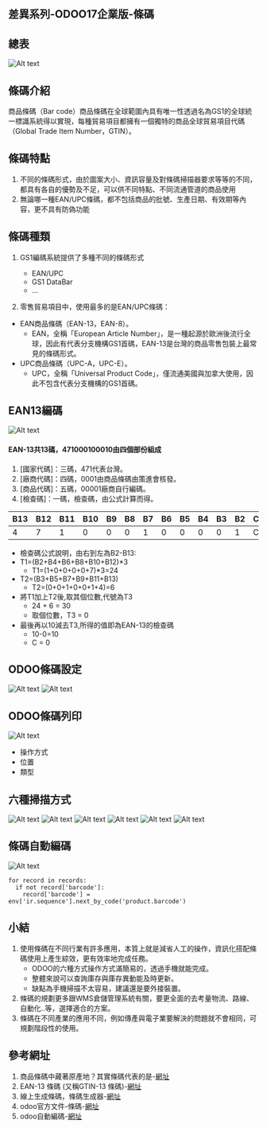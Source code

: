 ## 差異系列-ODOO17企業版-條碼

## 總表
![Alt text](https://github.com/ksharry/2024-ODOO17-Enterprise-Plan/blob/main/pic/F171412.png?raw=true)

## 條碼介紹
商品條碼（Bar code）商品條碼在全球範圍內具有唯一性透過名為GS1的全球統一標識系統得以實現，每種貿易項目都擁有一個獨特的商品全球貿易項目代碼（Global Trade Item Number，GTIN）。

## 條碼特點
1. 不同的條碼形式，由於圖案大小、資訊容量及對條碼掃描器要求等等的不同，都具有各自的優勢及不足，可以供不同特點、不同流通管道的商品使用
2. 無論哪一種EAN/UPC條碼，都不包括商品的批號、生產日期、有效期等內容，更不具有防偽功能

## 條碼種類
1. GS1編碼系統提供了多種不同的條碼形式
   + EAN/UPC
   + GS1 DataBar
   + ...

2. 零售貿易項目中，使用最多的是EAN/UPC條碼：
  + EAN商品條碼（EAN-13，EAN-8）。
    + EAN，全稱「European Article Number」，是一種起源於歐洲後流行全球，因此有代表分支機構GS1首碼，EAN-13是台灣的商品零售包裝上最常見的條碼形式。
  + UPC商品條碼（UPC-A，UPC-E）。
    + UPC，全稱「Universal Product Code」，僅流通美國與加拿大使用，因此不包含代表分支機構的GS1首碼。 

## EAN13編碼
![Alt text](https://github.com/ksharry/2024-ODOO17-Enterprise-Plan/blob/main/pic/F171402.png?raw=true)
#### EAN-13共13碼，471000100010由四個部份組成
1. [國家代碼]：三碼，471代表台灣。
2. [廠商代碼]：四碼，0001由商品條碼由策進會核發。
3. [商品代碼]：五碼，00001廠商自行編碼。
4. [檢查碼]：一碼，檢查碼，由公式計算而得。

|B13|B12|B11|B10|B9|B8|B7|B6|B5|B4|B3|B2|C |
|-- |-- |-- |-- |--|--|--|--|--|--|--|--|--|
|4  |7  |1  |0  |0 |0 |1 |0 |0 |0 |0 |1 |C |
   + 檢查碼公式說明，由右到左為B2-B13:
   + T1=(B2+B4+B6+B8+B10+B12)*3
     + T1=(1+0+0+0+0+7)*3=24
   + T2=(B3+B5+B7+B9+B11+B13)
     + T2=(0+0+1+0+0+1+4)=6
   + 將T1加上T2後,取其個位數,代號為T3
     + 24 + 6 = 30
     + 取個位數，T3 = 0
   + 最後再以10減去T3,所得的值即為EAN-13的檢查碼
     + 10-0=10
     + C = 0

## ODOO條碼設定
![Alt text](https://github.com/ksharry/2024-ODOO17-Enterprise-Plan/blob/main/pic/F171403.png?raw=true)
![Alt text](https://github.com/ksharry/2024-ODOO17-Enterprise-Plan/blob/main/pic/F171405.png?raw=true)

## ODOO條碼列印
![Alt text](https://github.com/ksharry/2024-ODOO17-Enterprise-Plan/blob/main/pic/F171404.png?raw=true)
  + 操作方式
  + 位置
  + 類型

## 六種掃描方式
![Alt text](https://github.com/ksharry/2024-ODOO17-Enterprise-Plan/blob/main/pic/F171406.png?raw=true)
![Alt text](https://github.com/ksharry/2024-ODOO17-Enterprise-Plan/blob/main/pic/F171407.png?raw=true)
![Alt text](https://github.com/ksharry/2024-ODOO17-Enterprise-Plan/blob/main/pic/F171408.png?raw=true)
![Alt text](https://github.com/ksharry/2024-ODOO17-Enterprise-Plan/blob/main/pic/F171409.png?raw=true)
![Alt text](https://github.com/ksharry/2024-ODOO17-Enterprise-Plan/blob/main/pic/F171410.png?raw=true)
![Alt text](https://github.com/ksharry/2024-ODOO17-Enterprise-Plan/blob/main/pic/F171411.png?raw=true)

## 條碼自動編碼
![Alt text](https://github.com/ksharry/2024-ODOO17-Enterprise-Plan/blob/main/pic/F171413.png?raw=true)
```
for record in records:
  if not record['barcode']:
    record['barcode'] = env['ir.sequence'].next_by_code('product.barcode') 
```

## 小結
1. 使用條碼在不同行業有許多應用，本質上就是減省人工的操作，資訊化搭配條碼使用上產生綜效，更有效率地完成任務。
   + ODOO的六種方式操作方式滿簡易的，透過手機就能完成。
   + 整體來說可以查詢庫存與庫存異動能及時更新。
   + 缺點為手機掃描不太容易，建議還是要外接裝置。
2. 條碼的規劃更多跟WMS倉儲管理系統有關，要更全面的去考量物流、路線、自動化..等，選擇適合的方案。
3. 條碼在不同產業的應用不同，例如傳產與電子業要解決的問題就不會相同，可規劃階段性的使用。

## 參考網址
1. 商品條碼中藏著原產地？其實條碼代表的是-[網址](https://tw.news.yahoo.com/%E5%95%86%E5%93%81%E6%A2%9D%E7%A2%BC%E4%B8%AD%E8%97%8F%E8%91%97%E5%8E%9F%E7%94%A2%E5%9C%B0-%E5%85%B6%E5%AF%A6%E6%A2%9D%E7%A2%BC%E4%BB%A3%E8%A1%A8%E7%9A%84%E6%98%AF-003203722.html#:~:text=UPC%2DA%E6%A2%9D%E7%A2%BC%E6%9C%80%E7%82%BA%E5%B8%B8%E7%94%A8,%E4%BD%8D%E6%96%BC%E6%A2%9D%E7%A2%BC%E5%8D%80%E5%9F%9F%E4%B9%8B%E5%A4%96%E3%80%82)
2. EAN-13 條碼 (又稱GTIN-13 條碼)-[網址](https://appsbarcode.com/EAN-13.php)
3. 線上生成條碼，條碼生成器-[網址](https://www.gaitubao.com/hk/barcode)
4. odoo官方文件-條碼-[網址](https://www.odoo.com/documentation/17.0/applications/inventory_and_mrp/barcode/operations/barcode_nomenclature.html)
5. odoo自動編碼-[網址](https://www.youtube.com/watch?v=OCLGODE6lU0)
